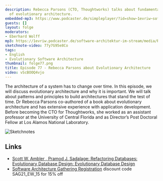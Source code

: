 ```yaml
---
description: Rebecca Parsons (CTO, Thoughtworks) talks about fundamental concepts
  of evolutionary architecture.
embedded-mp3: https://www.podcaster.de/simpleplayer/?id=show~1evriw~software-architektur-im-stream~pod-0575814ef4af55816ef45c7b6a&v=1632829657
guests: []
layout: folge
moderators:
- Eberhard Wolff
mp3: https://1evriw.podcaster.de/software-architektur-im-stream/media/RebeccaParsonsEvolutionaryArchitecture.mp3
sketchnote-video: 77y7G95e8Co
tags:
- English
- Evolutionary Software Architecture
thumbnail: folge77.png
title: Episode 77 - Rebecca Parsons about Evolutionary Architecture
video: vScBOOQ4vjo
---
```


The architecture of a system has to change over time. In this episode,
we will discuss evolutionary architecture and why it is important. We
will talk about patterns and principles to build architectures that
stand the test of time. Dr Rebecca Parsons co-authored of a book about
evolutionary architecture and has extensive experience with
application development. Before becoming the CTO for Thoughtworks, she
worked as an assistant professor at the University of Central Florida
and as Director’s Post Doctoral Fellow at Los Alamos National
Laboratory.

![Sketchnotes](/sketchnotes/folge77.jpg)

## Links

* [ Scott W. Ambler , Pramod J. Sadalage: Refactoring Databases: Evolutionary Database Design: Evolutionary Database Design](https://amzn.to/3oanaqd)
* [Software Architecture Gathering
  Registration](https://conferences.isaqb.org/software-architecture-gathering/tickets/)
  discount code SAG21_EW_15 for 15% off
